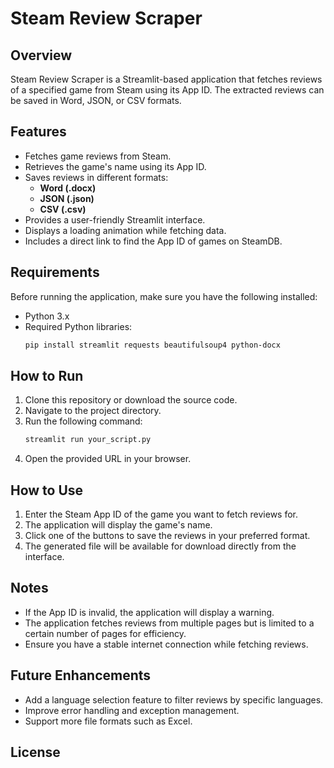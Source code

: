 # Steam Review Scraper

## Overview
Steam Review Scraper is a Streamlit-based application that fetches reviews of a specified game from Steam using its App ID. The extracted reviews can be saved in Word, JSON, or CSV formats.

## Features
- Fetches game reviews from Steam.
- Retrieves the game's name using its App ID.
- Saves reviews in different formats:
  - **Word (.docx)**
  - **JSON (.json)**
  - **CSV (.csv)**
- Provides a user-friendly Streamlit interface.
- Displays a loading animation while fetching data.
- Includes a direct link to find the App ID of games on SteamDB.

## Requirements
Before running the application, make sure you have the following installed:
- Python 3.x
- Required Python libraries:
  ```sh
  pip install streamlit requests beautifulsoup4 python-docx
  ```

## How to Run
1. Clone this repository or download the source code.
2. Navigate to the project directory.
3. Run the following command:
   ```sh
   streamlit run your_script.py
   ```
4. Open the provided URL in your browser.

## How to Use
1. Enter the Steam App ID of the game you want to fetch reviews for.
2. The application will display the game's name.
3. Click one of the buttons to save the reviews in your preferred format.
4. The generated file will be available for download directly from the interface.

## Notes
- If the App ID is invalid, the application will display a warning.
- The application fetches reviews from multiple pages but is limited to a certain number of pages for efficiency.
- Ensure you have a stable internet connection while fetching reviews.

## Future Enhancements
- Add a language selection feature to filter reviews by specific languages.
- Improve error handling and exception management.
- Support more file formats such as Excel.

## License




